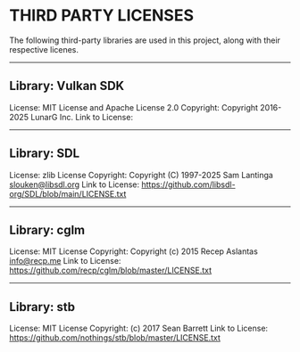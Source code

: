 # THIRD PARTY LICENSES

The following third-party libraries are used in this project, along with their respective licenes.

---

## Library: Vulkan SDK
License: MIT License and Apache License 2.0
Copyright: Copyright 2016-2025 LunarG Inc.
Link to License:

---

## Library: SDL
License: zlib License
Copyright: Copyright (C) 1997-2025 Sam Lantinga <slouken@libsdl.org>
Link to License: https://github.com/libsdl-org/SDL/blob/main/LICENSE.txt

---

## Library: cglm
License: MIT License
Copyright: Copyright (c) 2015 Recep Aslantas <info@recp.me>
Link to License: https://github.com/recp/cglm/blob/master/LICENSE.txt

---

## Library: stb
License: MIT License
Copyright: (c) 2017 Sean Barrett
Link to License: https://github.com/nothings/stb/blob/master/LICENSE.txt

